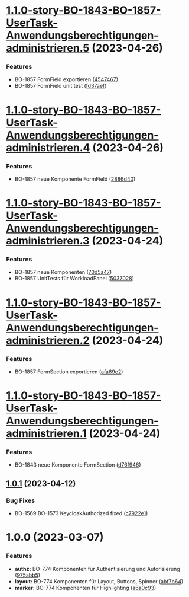 # [1.1.0-story-BO-1843-BO-1857-UserTask-Anwendungsberechtigungen-administrieren.5](https://gitlab.fisp.dev/skp-bank-orga/ui-components/compare/v1.1.0-story-BO-1843-BO-1857-UserTask-Anwendungsberechtigungen-administrieren.4...v1.1.0-story-BO-1843-BO-1857-UserTask-Anwendungsberechtigungen-administrieren.5) (2023-04-26)


### Features

* BO-1857 FormField exportieren ([4547467](https://gitlab.fisp.dev/skp-bank-orga/ui-components/commit/454746746ce4cad4656acb8adfb6ad60d5df4512))
* BO-1857 FormField unit test ([fd37aef](https://gitlab.fisp.dev/skp-bank-orga/ui-components/commit/fd37aef220280f05f8b9aa61e05524ef9c29472c))

# [1.1.0-story-BO-1843-BO-1857-UserTask-Anwendungsberechtigungen-administrieren.4](https://gitlab.fisp.dev/skp-bank-orga/ui-components/compare/v1.1.0-story-BO-1843-BO-1857-UserTask-Anwendungsberechtigungen-administrieren.3...v1.1.0-story-BO-1843-BO-1857-UserTask-Anwendungsberechtigungen-administrieren.4) (2023-04-26)


### Features

* BO-1857 neue Komponente FormField ([2886d40](https://gitlab.fisp.dev/skp-bank-orga/ui-components/commit/2886d4068ca8068f6c2815d38a0c28826b02a69b))

# [1.1.0-story-BO-1843-BO-1857-UserTask-Anwendungsberechtigungen-administrieren.3](https://gitlab.fisp.dev/skp-bank-orga/ui-components/compare/v1.1.0-story-BO-1843-BO-1857-UserTask-Anwendungsberechtigungen-administrieren.2...v1.1.0-story-BO-1843-BO-1857-UserTask-Anwendungsberechtigungen-administrieren.3) (2023-04-24)


### Features

* BO-1857 neue Komponenten ([70d5a47](https://gitlab.fisp.dev/skp-bank-orga/ui-components/commit/70d5a473d19fd88ffa73074686e1b39027f64f7d))
* BO-1857 UnitTests für WorkloadPanel ([5037028](https://gitlab.fisp.dev/skp-bank-orga/ui-components/commit/5037028d67c7748f81b509d63eafc9370a83a775))

# [1.1.0-story-BO-1843-BO-1857-UserTask-Anwendungsberechtigungen-administrieren.2](https://gitlab.fisp.dev/skp-bank-orga/ui-components/compare/v1.1.0-story-BO-1843-BO-1857-UserTask-Anwendungsberechtigungen-administrieren.1...v1.1.0-story-BO-1843-BO-1857-UserTask-Anwendungsberechtigungen-administrieren.2) (2023-04-24)


### Features

* BO-1857 FormSection exportieren ([afa69e2](https://gitlab.fisp.dev/skp-bank-orga/ui-components/commit/afa69e2c210fe343e523b4359179d7c9bf7797b2))

# [1.1.0-story-BO-1843-BO-1857-UserTask-Anwendungsberechtigungen-administrieren.1](https://gitlab.fisp.dev/skp-bank-orga/ui-components/compare/v1.0.1...v1.1.0-story-BO-1843-BO-1857-UserTask-Anwendungsberechtigungen-administrieren.1) (2023-04-24)


### Features

* BO-1843 neue Komponente FormSection ([d76f946](https://gitlab.fisp.dev/skp-bank-orga/ui-components/commit/d76f946b62d7577336eb311bb171615e04bebf52))

## [1.0.1](https://gitlab.fisp.dev/skp-bank-orga/ui-components/compare/v1.0.0...v1.0.1) (2023-04-12)


### Bug Fixes

* BO-1569 BO-1573 KeycloakAuthorized fixed ([c7922e1](https://gitlab.fisp.dev/skp-bank-orga/ui-components/commit/c7922e19b817a3be605d9a5c130fcac3edfd6cfb))


# 1.0.0 (2023-03-07)


### Features

* **authz:** BO-774 Komponenten für Authentisierung und Autorisierung ([975abb5](https://gitlab.fisp.dev/skp-bank-orga/ui-components/commit/975abb5f2eb2a6f4276dcc6bac791ce1a98d7bf1))
* **layout:** BO-774 Komponenten für Layout, Buttons, Spinner ([abf7b64](https://gitlab.fisp.dev/skp-bank-orga/ui-components/commit/abf7b6422487e724696dc9971a0742da0c51c71b))
* **marker:** BO-774 Komponenten für Highlighting ([a6a0c93](https://gitlab.fisp.dev/skp-bank-orga/ui-components/commit/a6a0c9304b07b78a553b814424a287efb2af2cee))
